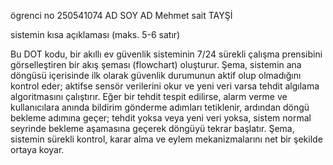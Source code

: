 ögrenci no 250541074 
AD SOY AD Mehmet sait TAYŞİ

sistemin kısa açıklaması (maks. 5-6 satır) 

Bu DOT kodu, bir akıllı ev güvenlik sisteminin 7/24 sürekli çalışma prensibini görselleştiren bir akış şeması (flowchart) oluşturur. Şema, sistemin ana döngüsü içerisinde ilk olarak güvenlik durumunun aktif olup olmadığını kontrol eder; aktifse sensör verilerini okur ve yeni veri varsa tehdit algılama algoritmasını çalıştırır. Eğer bir tehdit tespit edilirse, alarm verme ve kullanıcılara anında bildirim gönderme adımları tetiklenir, ardından döngü bekleme adımına geçer; tehdit yoksa veya yeni veri yoksa, sistem normal seyrinde bekleme aşamasına geçerek döngüyü tekrar başlatır. Şema, sistemin sürekli kontrol, karar alma ve eylem mekanizmalarını net bir şekilde ortaya koyar.
